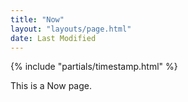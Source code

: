 ```yaml
---
title: "Now"
layout: "layouts/page.html"
date: Last Modified
---
```


{% include "partials/timestamp.html" %}

This is a Now page.